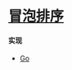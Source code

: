 # [冒泡排序](https://zh.wikipedia.org/zh/%E5%86%92%E6%B3%A1%E6%8E%92%E5%BA%8F)

#### 实现
- [Go](https://github.com/pojozhang/playground/blob/master/solutions/go/src/playground/algorithm/bubble_sort.go)
